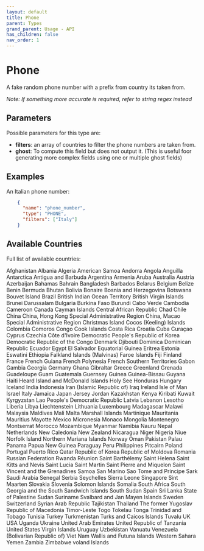 ```yaml
---
layout: default
title: Phone
parent: Types
grand_parent: Usage - API
has_children: false
nav_order: 1
---
```


# Phone

A fake random phone number with a prefix from country its taken from.

_Note: If something more accurate is required, refer to string regex instead_

## Parameters

Possible parameters for this type are:

- **filters**: an array of countries to filter the phone numbers are taken from.
- **ghost**: To compute this field but does not output it. (This is useful foor generating more complex fields using one or multiple ghost fields)


## Examples

An Italian phone number:

```json
    {
      "name": "phone_number",
      "type": "PHONE",
      "filters": ["Italy"]
    }
```

## Available Countries

Full list of available countries:

Afghanistan
Albania
Algeria
American Samoa
Andorra
Angola
Anguilla
Antarctica
Antigua and Barbuda
Argentina
Armenia
Aruba
Australia
Austria
Azerbaijan
Bahamas
Bahrain
Bangladesh
Barbados
Belarus
Belgium
Belize
Benin
Bermuda
Bhutan
Bolivia
Bonaire
Bosnia and Herzegovina
Botswana
Bouvet Island
Brazil
British Indian Ocean Territory
British Virgin Islands
Brunei Darussalam
Bulgaria
Burkina Faso
Burundi
Cabo Verde
Cambodia
Cameroon
Canada
Cayman Islands
Central African Republic
Chad
Chile
China
China, Hong Kong Special Administrative Region
China, Macao Special Administrative Region
Christmas Island
Cocos (Keeling) Islands
Colombia
Comoros
Congo
Cook Islands
Costa Rica
Croatia
Cuba
Curaçao
Cyprus
Czechia
Côte d'Ivoire
Democratic People's Republic of Korea
Democratic Republic of the Congo
Denmark
Djibouti
Dominica
Dominican Republic
Ecuador
Egypt
El Salvador
Equatorial Guinea
Eritrea
Estonia
Eswatini
Ethiopia
Falkland Islands (Malvinas)
Faroe Islands
Fiji
Finland
France
French Guiana
French Polynesia
French Southern Territories
Gabon
Gambia
Georgia
Germany
Ghana
Gibraltar
Greece
Greenland
Grenada
Guadeloupe
Guam
Guatemala
Guernsey
Guinea
Guinea-Bissau
Guyana
Haiti
Heard Island and McDonald Islands
Holy See
Honduras
Hungary
Iceland
India
Indonesia
Iran (Islamic Republic of)
Iraq
Ireland
Isle of Man
Israel
Italy
Jamaica
Japan
Jersey
Jordan
Kazakhstan
Kenya
Kiribati
Kuwait
Kyrgyzstan
Lao People's Democratic Republic
Latvia
Lebanon
Lesotho
Liberia
Libya
Liechtenstein
Lithuania
Luxembourg
Madagascar
Malawi
Malaysia
Maldives
Mali
Malta
Marshall Islands
Martinique
Mauritania
Mauritius
Mayotte
Mexico
Micronesia
Monaco
Mongolia
Montenegro
Montserrat
Morocco
Mozambique
Myanmar
Namibia
Nauru
Nepal
Netherlands
New Caledonia
New Zealand
Nicaragua
Niger
Nigeria
Niue
Norfolk Island
Northern Mariana Islands
Norway
Oman
Pakistan
Palau
Panama
Papua New Guinea
Paraguay
Peru
Philippines
Pitcairn
Poland
Portugal
Puerto Rico
Qatar
Republic of Korea
Republic of Moldova
Romania
Russian Federation
Rwanda
Réunion
Saint Barthélemy
Saint Helena
Saint Kitts and Nevis
Saint Lucia
Saint Martin
Saint Pierre and Miquelon
Saint Vincent and the Grenadines
Samoa
San Marino
Sao Tome and Principe
Sark
Saudi Arabia
Senegal
Serbia
Seychelles
Sierra Leone
Singapore
Sint Maarten
Slovakia
Slovenia
Solomon Islands
Somalia
South Africa
South Georgia and the South Sandwich Islands
South Sudan
Spain
Sri Lanka
State of Palestine
Sudan
Suriname
Svalbard and Jan Mayen Islands
Sweden
Switzerland
Syrian Arab Republic
Tajikistan
Thailand
The former Yugoslav Republic of Macedonia
Timor-Leste
Togo
Tokelau
Tonga
Trinidad and Tobago
Tunisia
Turkey
Turkmenistan
Turks and Caicos Islands
Tuvalu
UK
USA
Uganda
Ukraine
United Arab Emirates
United Republic of Tanzania
United States Virgin Islands
Uruguay
Uzbekistan
Vanuatu
Venezuela (Bolivarian Republic of)
Viet Nam
Wallis and Futuna Islands
Western Sahara
Yemen
Zambia
Zimbabwe
voland Islands